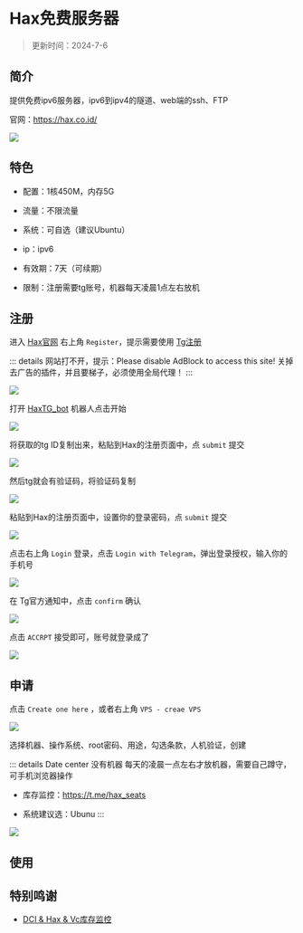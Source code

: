 # Hax免费服务器


> 更新时间：2024-7-6


## 简介

提供免费ipv6服务器，ipv6到ipv4的隧道、web端的ssh、FTP

官网：https://hax.co.id/

![](/server/hax/hax-01.png)


## 特色

* 配置：1核450M，内存5G

* 流量：不限流量

* 系统：可自选（建议Ubuntu）

* ip：ipv6

* 有效期：7天（可续期）

* 限制：注册需要tg账号，机器每天凌晨1点左右放机


## 注册

进入 [Hax官网](https://hax.co.id/) 右上角 `Register`，提示需要使用 [Tg注册](/book/telegram/tg)

::: details 网站打不开，提示：Please disable AdBlock to access this site!
关掉去广告的插件，并且要梯子，必须使用全局代理！
:::

![](/server/hax/hax-02.png)

打开 [HaxTG_bot](https://t.me/HaxTG_bot) 机器人点击开始

![](/server/hax/hax-03.png)

将获取的tg ID复制出来，粘贴到Hax的注册页面中，点 `submit` 提交

![](/server/hax/hax-04.png)

然后tg就会有验证码，将验证码复制

![](/server/hax/hax-05.png)

粘贴到Hax的注册页面中，设置你的登录密码，点 `submit` 提交

![](/server/hax/hax-06.png)

点击右上角 `Login` 登录，点击 `Login with Telegram`，弹出登录授权，输入你的手机号

![](/server/hax/hax-07.png)

在 Tg官方通知中，点击 `confirm` 确认

![](/server/hax/hax-08.png)

点击 `ACCRPT` 接受即可，账号就登录成了

![](/server/hax/hax-09.png)



## 申请

点击 `Create one here` ，或者右上角 `VPS - creae VPS`

![](/server/hax/hax-10.png)

选择机器、操作系统、root密码、用途，勾选条款，人机验证，创建

::: details Date center 没有机器
每天的凌晨一点左右才放机器，需要自己蹲守，可手机浏览器操作

* 库存监控：https://t.me/hax_seats

* 系统建议选：Ubunu
:::

![](/server/hax/hax-11.png)


## 使用


## 特别鸣谢

* [DCI & Hax & Vc库存监控](https://t.me/hax_seats)